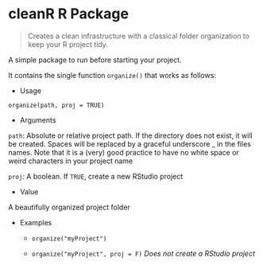 # cleanR R Package

> Creates a clean infrastructure with a classical folder organization to keep your R project tidy.

A simple package to run before starting your project.

It contains the single function `organize()` that works as follows:

- Usage

`organize(path, proj = TRUE)`

- Arguments

`path`: Absolute or relative project path. If the directory does not exist, it will be created. Spaces will be replaced by a graceful underscore _ in the files names. Note that it is a (very) good practice to have no white space or weird characters in your project name

`proj`: A boolean. If `TRUE`, create a new RStudio project

- Value

A beautifully organized project folder

- Examples

    * `organize("myProject")`

    * `organize("myProject", proj = F)`
*Does not create a RStudio project*
